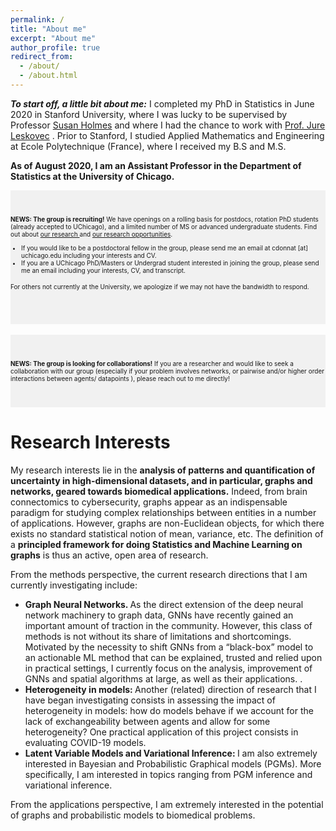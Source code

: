 ```yaml
---
permalink: /
title: "About me"
excerpt: "About me"
author_profile: true
redirect_from: 
  - /about/
  - /about.html
---
```




__*To start off, a little bit about me:*__ I completed my PhD in Statistics in June 2020 in Stanford University, where I was lucky to be supervised by Professor <a href="https://statweb.stanford.edu/~susan/susan_person.html">Susan Holmes</a> and where I had the chance to work with <a href="https://cs.stanford.edu/people/jure/">Prof. Jure Leskovec</a> .
Prior to Stanford, I studied Applied Mathematics and Engineering at Ecole Polytechnique (France), where I received  my B.S and M.S.


__As of August 2020, I am an Assistant Professor in the Department of Statistics at the University of Chicago.__




<div style="background-color:rgba(0, 0, 0, 0.0470588); padding:40px 0;">
<font size="-2">
<b>NEWS:  The group is recruiting!</b> 
We have openings on a rolling basis for postdocs, rotation PhD students (already accepted to UChicago), and a limited number of MS or advanced undergraduate students. Find out about <a href="https://donnate.github.io/projects/">our research </a> and   <a href="https://donnate.github.io/openings/">our research opportunities</a>. 
<ul>
  <li>If you would like to be a postdoctoral fellow in the group, please send me an email at cdonnat [at] uchicago.edu  including your interests and CV. </li>
  <li>If you are a UChicago PhD/Masters or Undergrad student interested in joining the group, please send me an email including your interests, CV, and transcript. 
</li>
</ul>

For others not currently at the University, we apologize if we may not have the bandwidth to respond.
</font>
</div>
<br />


<div style="background-color:rgba(0, 0, 0, 0.0470588); padding:40px 0;">
<font size="-2">
<b>NEWS:  The group is looking for collaborations!</b> If you are  a researcher and would like to seek a collaboration with our group (especially if your problem involves networks, or pairwise and/or higher order interactions between agents/ datapoints ), please reach out to me directly!
</font>
</div>










Research Interests
======

My research interests lie in the __analysis of patterns and quantification of uncertainty in high-dimensional datasets, and in particular, graphs and networks, geared towards biomedical applications.__
Indeed, from brain connectomics to cybersecurity, graphs appear as an indispensable paradigm for studying complex relationships between entities in a number of applications.
 However, graphs are non-Euclidean objects, for which there exists no standard statistical notion of mean, variance, etc. The definition of a <b>principled framework for doing Statistics and Machine Learning on graphs</b> is thus an active, open area of research. 




From the methods perspective, the current research directions that I am currently investigating include:
<ul>
<li> <b>Graph Neural Networks. </b> As the direct extension of the deep neural network machinery to graph data, GNNs  have recently gained an important amount of traction in the community.  However, this class of methods is not without its share of limitations and shortcomings. Motivated by the necessity to shift GNNs from a “black-box” model to an actionable ML method that can be explained, trusted and relied upon in practical settings, I currently focus on the analysis, improvement of GNNs and spatial algorithms at large, as well as their applications.
.</li>
<li><b> Heterogeneity in models: </b> Another (related) direction of research that I have began investigating consists in assessing the impact of heterogeneity in models: how do models behave if we account for the lack of exchangeability between agents and allow for some heterogeneity? One practical application of this project consists in evaluating COVID-19 models.</li>
<li><b> Latent Variable Models and Variational Inference: </b> I am also extremely interested in Bayesian and Probabilistic Graphical models (PGMs). More specifically, I am interested in topics ranging from PGM inference  and variational inference. </li>
</ul>

From the applications perspective, I am extremely interested in the potential of graphs and probabilistic models to biomedical problems. 

  
